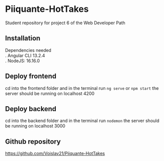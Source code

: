 # Piiquante-HotTakes
Student repository for project 6 of the Web Developer Path

## Installation ##
Dependencies needed   
 . Angular CLI 13.2.4   
 . NodeJS: 16.16.0


## Deploy frontend ##
cd into the frontend folder and in the terminal run ```ng serve``` or ```npm start```
the server should be running on localhost 4200

## Deploy backend ##
cd into the backend folder and in the terminal run ```nodemon```
the server should be running on localhost 3000

## Github repository ##
https://github.com/Voislav21/Piiquante-HotTakes

